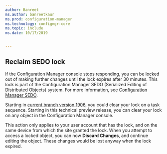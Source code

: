 ```yaml
---
author: Banreet
ms.author: banreetkaur
ms.prod: configuration-manager
ms.technology: configmgr-core
ms.topic: include
ms.date: 10/17/2019


---
```


## <a name="bkmk_sedo"></a> Reclaim SEDO lock

<!--4786915-->

If the Configuration Manager console stops responding, you can be locked out of making further changes until the lock expires after 30 minutes. This lock is part of the Configuration Manager SEDO (Serialized Editing of Distributed Objects) system. For more information, see [Configuration Manager SEDO](../../../../../develop/core/understand/sedo.md).

Starting in [current branch version 1906](../../../../plan-design/changes/whats-new-in-version-1906.md#reclaim-sedo-lock-for-task-sequences), you could clear your lock on a task sequence. Starting in this technical preview release, you can clear your lock on any object in the Configuration Manager console.

This action only applies to your user account that has the lock, and on the same device from which the site granted the lock. When you attempt to access a locked object, you can now **Discard Changes**, and continue editing the object. These changes would be lost anyway when the lock expired.
